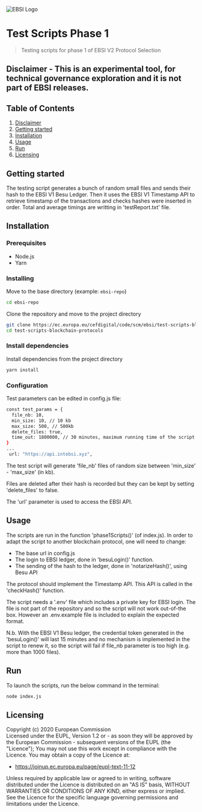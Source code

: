 ![EBSI Logo](https://ec.europa.eu/cefdigital/wiki/images/logo/default-space-logo.svg)

# Test Scripts Phase 1

> Testing scripts for phase 1 of EBSI V2 Protocol Selection

## Disclaimer - This is an experimental tool, for technical governance exploration and it is not part of EBSI releases.

## Table of Contents

1. [Disclaimer](#Disclaimer)
2. [Getting started](#Getting)
3. [Installation](#Installation)
4. [Usage](#Usage)
5. [Run](#Run)
6. [Licensing](#Licensing)

## Getting started

The testing script generates a bunch of random small files and sends their hash to the EBSI V1 Besu Ledger. Then it uses the EBSI V1 Timestamp API to retrieve timestamp of the transactions and checks hashes were inserted in order. Total and average timings are writting in 'testReport.txt' file.

## Installation

### Prerequisites

- Node.js
- Yarn

### Installing

Move to the base directory (example: `ebsi-repo`)

```sh
cd ebsi-repo
```

Clone the repository and move to the project directory

```sh
git clone https://ec.europa.eu/cefdigital/code/scm/ebsi/test-scripts-blockchain-protocols.git
cd test-scripts-blockchain-protocols
```

### Install dependencies

Install dependencies from the project directory

```sh
yarn install
```

### Configuration

Test parameters can be edited in config.js file:

```sh
const test_params = {
  file_nb: 10,
  min_size: 10, // 10 kb
  max_size: 500, // 500kb
  delete_files: true,
  time_out: 1800000, // 30 minutes, maximum running time of the script in milliseconds
}
...
 url: "https://api.intebsi.xyz",
```

The test script will generate 'file_nb' files of random size between 'min_size' - 'max_size' (in kb).

Files are deleted after their hash is recorded but they can be kept by setting 'delete_files' to false.

The 'url' parameter is used to access the EBSI API.

## Usage

The scripts are run in the function 'phase1Scripts()' (of index.js). In order to adapt the script to another blockchain protocol, one will need to change:

- The base url in config.js
- The login to EBSI ledger, done in 'besuLogin()' function.
- The sending of the hash to the ledger, done in 'notarizeHash()', using Besu API

The protocol should implement the Timestamp API. This API is called in the 'checkHash()' function.

The script needs a '.env' file which includes a private key for EBSI login. The file is not part of the repository and so the script will not work out-of-the box. However an .env.example file is included to explain the expected format.

N.b. With the EBSI V1 Besu ledger, the credential token generated in the 'besuLogin()' will last 15 minutes and no mechanism is implemented in the script to renew it, so the script will fail if file_nb parameter is too high (e.g. more than 1000 files).

## Run

To launch the scripts, run the below command in the terminal:

```sh
node index.js
```

## Licensing

Copyright (c) 2020 European Commission  
Licensed under the EUPL, Version 1.2 or - as soon they will be approved by the European Commission - subsequent versions of the EUPL (the "Licence");
You may not use this work except in compliance with the Licence.
You may obtain a copy of the Licence at:

- https://joinup.ec.europa.eu/page/eupl-text-11-12

Unless required by applicable law or agreed to in writing, software distributed under the Licence is distributed on an "AS IS" basis, WITHOUT WARRANTIES OR CONDITIONS OF ANY KIND, either express or implied. See the Licence for the specific language governing permissions and limitations under the Licence.
